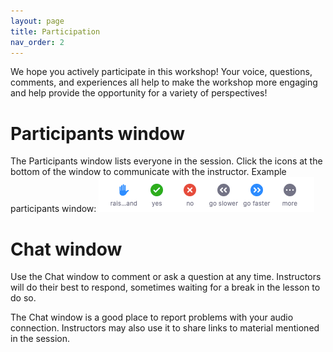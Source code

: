 ```yaml
---
layout: page
title: Participation
nav_order: 2
---
```

We hope you actively participate in this workshop! Your voice, questions, comments, and experiences all help to make the workshop more engaging and help provide the opportunity for a variety of perspectives!

# Participants window

The Participants window lists everyone in the session. Click the icons at the bottom of the window to communicate with the instructor.
Example participants window:
![Participants window pane](/assets/images/participants_window_menu.png)

# Chat window

Use the Chat window to comment or ask a question at any time. Instructors will do their best to respond, sometimes waiting for a break in the lesson to do so.

The Chat window is a good place to report problems with your audio connection. Instructors may also use it to share links to material mentioned in the session.

